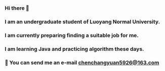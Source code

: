 ### Hi there 👋
### I am an undergraduate student of Luoyang Normal University.
### I am currently preparing finding a suitable job for me.
### I am learning Java and practicing algorithm these days.
### :email: You can send me an e-mail chenchangyuan5926@163.com



<!--
**cutety/cutety** is a ✨ _special_ ✨ repository because its `README.md` (this file) appears on your GitHub profile.

